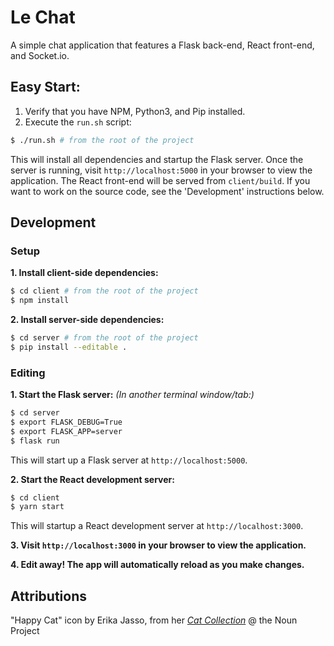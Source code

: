 # Le Chat
A simple chat application that features a Flask back-end,
React front-end, and Socket.io.


## Easy Start:
1. Verify that you have NPM, Python3, and Pip installed.
2. Execute the `run.sh` script:
```bash
$ ./run.sh # from the root of the project
```
This will install all dependencies and startup the Flask server.
Once the server is running, visit `http://localhost:5000` in your
browser to view the application. The React front-end will be served
from `client/build`. If you want to work on the source code, see the
'Development' instructions below.


## Development
### Setup

**1. Install client-side dependencies:**
```bash
$ cd client # from the root of the project
$ npm install
```

**2. Install server-side dependencies:**
```bash
$ cd server # from the root of the project
$ pip install --editable .
```

### Editing

**1. Start the Flask server:** _(In another terminal window/tab:)_
```bash
$ cd server
$ export FLASK_DEBUG=True
$ export FLASK_APP=server
$ flask run
```
This will start up a Flask server at `http://localhost:5000`.

**2. Start the React development server:**
```bash
$ cd client
$ yarn start
```
This will startup a React development server at `http://localhost:3000`.

**3. Visit `http://localhost:3000` in your browser to view the application.**

**4. Edit away! The app will automatically reload as you make changes.**


## Attributions

"Happy Cat" icon by Erika Jasso, from her [_Cat Collection_](https://thenounproject.com/kikajasso/collection/cat/)
@ the Noun Project
